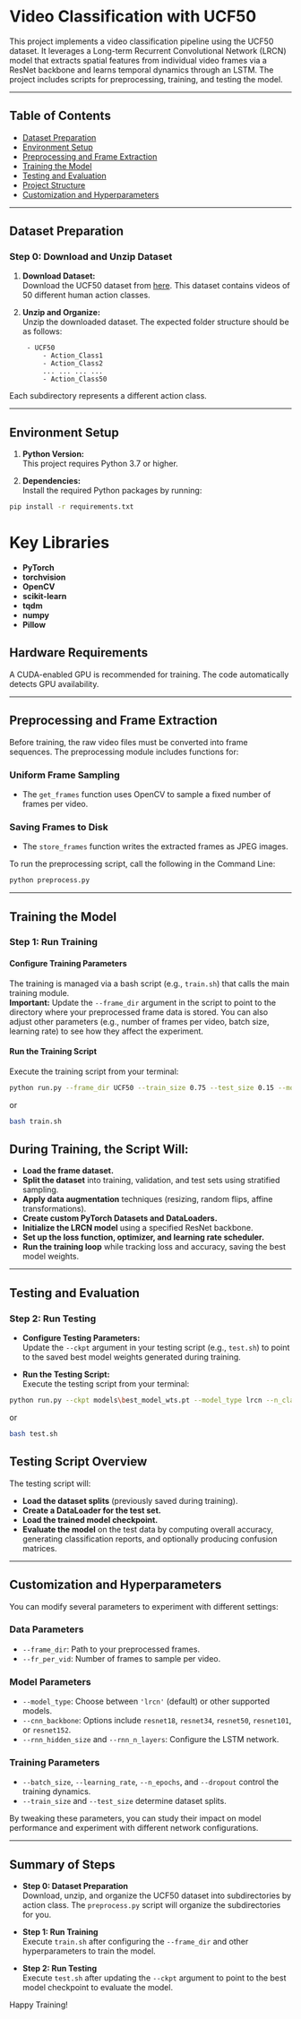 # Video Classification with UCF50

This project implements a video classification pipeline using the UCF50 dataset. It leverages a Long-term Recurrent Convolutional Network (LRCN) model that extracts spatial features from individual video frames via a ResNet backbone and learns temporal dynamics through an LSTM. The project includes scripts for preprocessing, training, and testing the model.

---

## Table of Contents

- [Dataset Preparation](#dataset-preparation)
- [Environment Setup](#environment-setup)
- [Preprocessing and Frame Extraction](#preprocessing-and-frame-extraction)
- [Training the Model](#training-the-model)
- [Testing and Evaluation](#testing-and-evaluation)
- [Project Structure](#project-structure)
- [Customization and Hyperparameters](#customization-and-hyperparameters)

---

## Dataset Preparation

### Step 0: Download and Unzip Dataset

1. **Download Dataset:**  
   Download the UCF50 dataset from [here](https://www.crcv.ucf.edu/data/UCF50.rar). This dataset contains videos of 50 different human action classes.

2. **Unzip and Organize:**  
   Unzip the downloaded dataset. The expected folder structure should be as follows:
   
        - UCF50
            - Action_Class1
            - Action_Class2
            ... ... ... ...
            - Action_Class50

Each subdirectory represents a different action class.

---

## Environment Setup

1. **Python Version:**  
This project requires Python 3.7 or higher.

2. **Dependencies:**  
Install the required Python packages by running:

```bash
pip install -r requirements.txt
```

# Key Libraries

- **PyTorch**
- **torchvision**
- **OpenCV**
- **scikit-learn**
- **tqdm**
- **numpy**
- **Pillow**

## Hardware Requirements

A CUDA-enabled GPU is recommended for training. The code automatically detects GPU availability.

---

## Preprocessing and Frame Extraction

Before training, the raw video files must be converted into frame sequences. The preprocessing module includes functions for:

### Uniform Frame Sampling

- The `get_frames` function uses OpenCV to sample a fixed number of frames per video.

### Saving Frames to Disk

- The `store_frames` function writes the extracted frames as JPEG images.

To run the preprocessing script, call the following in the Command Line:

```bash
python preprocess.py
```
---

## Training the Model

### Step 1: Run Training

#### Configure Training Parameters

The training is managed via a bash script (e.g., `train.sh`) that calls the main training module.  
**Important:** Update the `--frame_dir` argument in the script to point to the directory where your preprocessed frame data is stored. You can also adjust other parameters (e.g., number of frames per video, batch size, learning rate) to see how they affect the experiment.

#### Run the Training Script

Execute the training script from your terminal:

```bash
python run.py --frame_dir UCF50 --train_size 0.75 --test_size 0.15 --model_type lrcn --n_classes 50 --fr_per_vid 16 --batch_size 4 --mode 'train' | Out-File train_log.txt
```

or 

```bash
bash train.sh
```

## During Training, the Script Will:

- **Load the frame dataset.**
- **Split the dataset** into training, validation, and test sets using stratified sampling.
- **Apply data augmentation** techniques (resizing, random flips, affine transformations).
- **Create custom PyTorch Datasets and DataLoaders.**
- **Initialize the LRCN model** using a specified ResNet backbone.
- **Set up the loss function, optimizer, and learning rate scheduler.**
- **Run the training loop** while tracking loss and accuracy, saving the best model weights.

---

## Testing and Evaluation

### Step 2: Run Testing

- **Configure Testing Parameters:**  
  Update the `--ckpt` argument in your testing script (e.g., `test.sh`) to point to the saved best model weights generated during training.

- **Run the Testing Script:**  
  Execute the testing script from your terminal:
  
```bash
python run.py --ckpt models\best_model_wts.pt --model_type lrcn --n_classes 50 --model_type lrcn --batch_size 4 --mode eval | Out-File test_log.txt
```

or 

```bash
bash test.sh
```

## Testing Script Overview

The testing script will:

- **Load the dataset splits** (previously saved during training).
- **Create a DataLoader for the test set.**
- **Load the trained model checkpoint.**
- **Evaluate the model** on the test data by computing overall accuracy, generating classification reports, and optionally producing confusion matrices.

---

## Customization and Hyperparameters

You can modify several parameters to experiment with different settings:

### Data Parameters

- `--frame_dir`: Path to your preprocessed frames.
- `--fr_per_vid`: Number of frames to sample per video.

### Model Parameters

- `--model_type`: Choose between `'lrcn'` (default) or other supported models.
- `--cnn_backbone`: Options include `resnet18`, `resnet34`, `resnet50`, `resnet101`, or `resnet152`.
- `--rnn_hidden_size` and `--rnn_n_layers`: Configure the LSTM network.

### Training Parameters

- `--batch_size`, `--learning_rate`, `--n_epochs`, and `--dropout` control the training dynamics.
- `--train_size` and `--test_size` determine dataset splits.

By tweaking these parameters, you can study their impact on model performance and experiment with different network configurations.

---

## Summary of Steps

- **Step 0: Dataset Preparation**  
  Download, unzip, and organize the UCF50 dataset into subdirectories by action class. The `preprocess.py` script will organize the subdirectories for you.

- **Step 1: Run Training**  
  Execute `train.sh` after configuring the `--frame_dir` and other hyperparameters to train the model.

- **Step 2: Run Testing**  
  Execute `test.sh` after updating the `--ckpt` argument to point to the best model checkpoint to evaluate the model.

Happy Training!